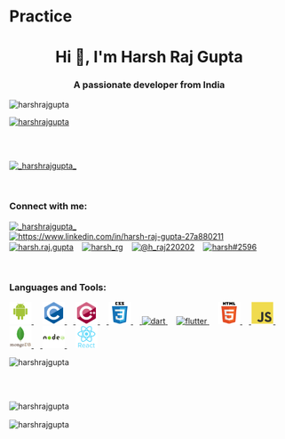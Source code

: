 # Practice
<h1 align="center">Hi 👋, I'm Harsh Raj Gupta</h1>
<h3 align="center">A passionate developer from India</h3>

<p align="left"> <img src="https://komarev.com/ghpvc/?username=harshrajgupta&label=Profile%20views&color=0e75b6&style=flat" alt="harshrajgupta" /> </p>

<p align="left"> <a href="https://github.com/ryo-ma/github-profile-trophy"><img src="https://github-profile-trophy.vercel.app/?username=harshrajgupta" alt="harshrajgupta" /></a> </p>
<br><br>
<p align="left"> <a href="https://twitter.com/_harshrajgupta_" target="blank"><img src="https://img.shields.io/twitter/follow/_harshrajgupta_?logo=twitter&style=for-the-badge" alt="_harshrajgupta_" /></a> </p>
<br>
<h3 align="left">Connect with me:</h3>
<p align="left">
<a href="https://twitter.com/_harshrajgupta_" target="blank"><img align="center" src="https://raw.githubusercontent.com/rahuldkjain/github-profile-readme-generator/master/src/images/icons/Social/twitter.svg" alt="_harshrajgupta_" height="30" width="40" /></a>&nbsp;&nbsp;&nbsp;
<a href="https://linkedin.com/in/https://www.linkedin.com/in/harsh-raj-gupta-27a880211" target="blank"><img align="center" src="https://raw.githubusercontent.com/rahuldkjain/github-profile-readme-generator/master/src/images/icons/Social/linked-in-alt.svg" alt="https://www.linkedin.com/in/harsh-raj-gupta-27a880211" height="30" width="40" /></a>&nbsp;&nbsp;&nbsp;
<a href="https://instagram.com/harsh.raj.gupta" target="blank"><img align="center" src="https://raw.githubusercontent.com/rahuldkjain/github-profile-readme-generator/master/src/images/icons/Social/instagram.svg" alt="harsh.raj.gupta" height="30" width="40" /></a>&nbsp;&nbsp;&nbsp;
<a href="https://www.codechef.com/users/harsh_rg" target="blank"><img align="center" src="https://cdn.jsdelivr.net/npm/simple-icons@3.1.0/icons/codechef.svg" alt="harsh_rg" height="30" width="40" /></a>&nbsp;&nbsp;&nbsp;
<a href="https://www.hackerrank.com/@h_raj220202" target="blank"><img align="center" src="https://raw.githubusercontent.com/rahuldkjain/github-profile-readme-generator/master/src/images/icons/Social/hackerrank.svg" alt="@h_raj220202" height="30" width="40" /></a>&nbsp;&nbsp;&nbsp;
<a href="https://discord.gg/harsh#2596" target="blank"><img align="center" src="https://raw.githubusercontent.com/rahuldkjain/github-profile-readme-generator/master/src/images/icons/Social/discord.svg" alt="harsh#2596" height="30" width="40" /></a>
</p>
<br>
<h3 align="left">Languages and Tools:</h3>
<p align="left"> <a href="https://developer.android.com" target="_blank"> <img src="https://raw.githubusercontent.com/devicons/devicon/master/icons/android/android-original-wordmark.svg" alt="android" width="40" height="40"/> </a>&nbsp;&nbsp;&nbsp; <a href="https://www.cprogramming.com/" target="_blank"> <img src="https://raw.githubusercontent.com/devicons/devicon/master/icons/c/c-original.svg" alt="c" width="40" height="40"/> </a> &nbsp;&nbsp;&nbsp;<a href="https://www.w3schools.com/cpp/" target="_blank"> <img src="https://raw.githubusercontent.com/devicons/devicon/master/icons/cplusplus/cplusplus-original.svg" alt="cplusplus" width="40" height="40"/> </a> &nbsp;&nbsp;&nbsp;<a href="https://www.w3schools.com/css/" target="_blank"> <img src="https://raw.githubusercontent.com/devicons/devicon/master/icons/css3/css3-original-wordmark.svg" alt="css3" width="40" height="40"/> </a> &nbsp;&nbsp;&nbsp;<a href="https://dart.dev" target="_blank"> <img src="https://www.vectorlogo.zone/logos/dartlang/dartlang-icon.svg" alt="dart" width="40" height="40"/> </a>&nbsp;&nbsp;&nbsp; <a href="https://flutter.dev" target="_blank"> <img src="https://www.vectorlogo.zone/logos/flutterio/flutterio-icon.svg" alt="flutter" width="40" height="40"/> </a>&nbsp;&nbsp;&nbsp; <a href="https://www.w3.org/html/" target="_blank"> <img src="https://raw.githubusercontent.com/devicons/devicon/master/icons/html5/html5-original-wordmark.svg" alt="html5" width="40" height="40"/> </a> &nbsp;&nbsp;&nbsp;<a href="https://developer.mozilla.org/en-US/docs/Web/JavaScript" target="_blank"> <img src="https://raw.githubusercontent.com/devicons/devicon/master/icons/javascript/javascript-original.svg" alt="javascript" width="40" height="40"/> </a>&nbsp;&nbsp;&nbsp; <a href="https://www.mongodb.com/" target="_blank"> <img src="https://raw.githubusercontent.com/devicons/devicon/master/icons/mongodb/mongodb-original-wordmark.svg" alt="mongodb" width="40" height="40"/> </a> &nbsp;&nbsp;&nbsp;<a href="https://nodejs.org" target="_blank"> <img src="https://raw.githubusercontent.com/devicons/devicon/master/icons/nodejs/nodejs-original-wordmark.svg" alt="nodejs" width="40" height="40"/> </a>&nbsp;&nbsp;&nbsp; <a href="https://reactjs.org/" target="_blank"> <img src="https://raw.githubusercontent.com/devicons/devicon/master/icons/react/react-original-wordmark.svg" alt="react" width="40" height="40"/> </a> </p>

<p><img  src="https://github-readme-stats.vercel.app/api/top-langs?username=harshrajgupta&show_icons=true&locale=en&layout=compact" alt="harshrajgupta" /></p>
<br><br>
<p><img  src="https://github-readme-stats.vercel.app/api?username=harshrajgupta&show_icons=true&locale=en" alt="harshrajgupta" /></p>

<p><img align="center" src="https://github-readme-streak-stats.herokuapp.com/?user=harshrajgupta&" alt="harshrajgupta" /></p>
